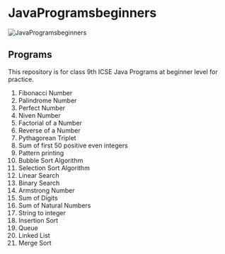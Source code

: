 # JavaProgramsbeginners
![JavaProgramsbeginners](https://socialify.git.ci/alfaPegasis/JavaProgramsbeginners/image?language=1&name=1&owner=1&pattern=Charlie%20Brown&theme=Dark)<br>
## Programs
This repository is for class 9th ICSE Java Programs at beginner level for practice.
1. Fibonacci Number
2. Palindrome Number
3. Perfect Number
4. Niven Number
5. Factorial of a Number 
6. Reverse of a Number 
7. Pythagorean Triplet
8. Sum of first 50 positive even integers
9. Pattern printing
10. Bubble Sort Algorithm
11. Selection Sort Algorithm
12. Linear Search
13. Binary Search 
14. Armstrong Number
15. Sum of Digits
16. Sum of Natural Numbers
17. String to integer
18. Insertion Sort
19. Queue
20. Linked List
21. Merge Sort

